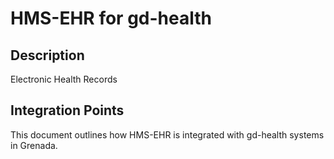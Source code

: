 # HMS-EHR for gd-health

## Description

Electronic Health Records

## Integration Points

This document outlines how HMS-EHR is integrated with gd-health systems in Grenada.
